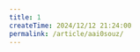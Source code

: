 ```yaml
---
title: 1
createTime: 2024/12/12 21:24:00
permalink: /article/aai0souz/
---
```



<Swiper :items="['https://api.pengzhanbo.cn/wallpaper/bing', 'https://api.pengzhanbo.cn/wallpaper/bing']" />
<Swiper :items="['https://api.pengzhanbo.cn/wallpaper/bing', 'https://api.pengzhanbo.cn/wallpaper/bing']" effect="cube" />
<Swiper :items="['https://api.pengzhanbo.cn/wallpaper/bing', 'https://api.pengzhanbo.cn/wallpaper/bing']" effect="fade" />
<Swiper :items="['https://api.pengzhanbo.cn/wallpaper/bing', 'https://api.pengzhanbo.cn/wallpaper/bing']" effect="coverflow" />
<Swiper :items="['https://api.pengzhanbo.cn/wallpaper/bing', 'https://api.pengzhanbo.cn/wallpaper/bing']" effect="flip" />
<Swiper :items="['https://api.pengzhanbo.cn/wallpaper/bing', 'https://api.pengzhanbo.cn/wallpaper/bing']" effect="cards" />

<Swiper :items="['https://api.pengzhanbo.cn/wallpaper/bing', 'https://api.pengzhanbo.cn/wallpaper/bing']" effect="creative" :creativeEffect="{
  prev: { shadow: true, translate: [0, 0, -400] },
  next: { translate: ['100%', 0, 0] },
}"
/>

<Swiper :items="['https://api.pengzhanbo.cn/wallpaper/bing', 'https://api.pengzhanbo.cn/wallpaper/bing']" effect="creative" :creativeEffect="{
  prev: { shadow: true,  translate: [0, 0, -800], rotate: [180, 0, 0] },
  next: { shadow: true, translate: [0, 0, -800], rotate: [-180, 0, 0] },
}"
/>

<Swiper :items="['https://api.pengzhanbo.cn/wallpaper/bing', 'https://api.pengzhanbo.cn/wallpaper/bing']" effect="creative" :creativeEffect="{
  prev: { shadow: true, translate: ['-125%', 0, -800], rotate: [0, 0, -90] },
  next: { shadow: true, translate: ['125%', 0, -800], rotate: [0, 0, 90] },
}"
/>

<Swiper :items="['https://api.pengzhanbo.cn/wallpaper/bing', 'https://api.pengzhanbo.cn/wallpaper/bing']" effect="creative" :creativeEffect="{
  prev: { shadow: true, origin: 'left center', translate: ['-5%', 0, -200], rotate: [0, 100, 0] },
  next: { origin: 'right center', translate: ['5%', 0, -200], rotate: [0, -100, 0] },
}"
/>

<Swiper
  :items="['https://api.pengzhanbo.cn/wallpaper/bing', 'https://api.pengzhanbo.cn/wallpaper/bing', 'https://api.pengzhanbo.cn/wallpaper/bing', 'https://api.pengzhanbo.cn/wallpaper/bing', 'https://api.pengzhanbo.cn/wallpaper/bing', 'https://api.pengzhanbo.cn/wallpaper/bing', 'https://api.pengzhanbo.cn/wallpaper/bing']"
  mode="carousel"
  :height="200"
  :slides-per-view="3"
  :space-between="20"
  :speed="5500"
/>

<Swiper
  :items="['https://api.pengzhanbo.cn/wallpaper/bing', 'https://api.pengzhanbo.cn/wallpaper/bing', 'https://api.pengzhanbo.cn/wallpaper/bing', 'https://api.pengzhanbo.cn/wallpaper/bing', 'https://api.pengzhanbo.cn/wallpaper/bing', 'https://api.pengzhanbo.cn/wallpaper/bing', 'https://api.pengzhanbo.cn/wallpaper/bing']"
  mode="broadcast"
  :height="200"
  :slides-per-view="3"
  :space-between="20"
  mousewheel
/>
